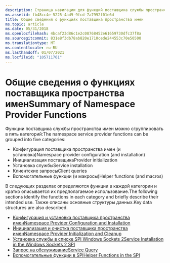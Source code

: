 ```yaml
---
description: Страница навигации для функций поставщика службы пространства имен Windows Sockets (Winsock) SPI.
ms.assetid: fb48cc4e-5225-4ad9-9fcd-7a7992f01e6d
title: Общие сведения о функциях поставщика пространства имен
ms.topic: article
ms.date: 05/31/2018
ms.openlocfilehash: 4bcaf23d86c1e2c08768452e61659730dfc37f8a
ms.sourcegitcommit: 831e8f3db78ab820e1710cede244553c70e50500
ms.translationtype: MT
ms.contentlocale: ru-RU
ms.lasthandoff: 01/07/2021
ms.locfileid: "105711761"
---
```

# <a name="summary-of-namespace-provider-functions"></a><span data-ttu-id="5706e-103">Общие сведения о функциях поставщика пространства имен</span><span class="sxs-lookup"><span data-stu-id="5706e-103">Summary of Namespace Provider Functions</span></span>

<span data-ttu-id="5706e-104">Функции поставщика службы пространства имен можно сгруппировать в пять категорий:</span><span class="sxs-lookup"><span data-stu-id="5706e-104">The namespace service provider functions can be grouped into five categories:</span></span>

-   <span data-ttu-id="5706e-105">Конфигурация поставщика пространства имен (и установка)</span><span class="sxs-lookup"><span data-stu-id="5706e-105">Namespace provider configuration (and installation)</span></span>
-   <span data-ttu-id="5706e-106">Инициализация поставщика</span><span class="sxs-lookup"><span data-stu-id="5706e-106">Provider initialization</span></span>
-   <span data-ttu-id="5706e-107">Установка службы</span><span class="sxs-lookup"><span data-stu-id="5706e-107">Service installation</span></span>
-   <span data-ttu-id="5706e-108">Клиентские запросы</span><span class="sxs-lookup"><span data-stu-id="5706e-108">Client queries</span></span>
-   <span data-ttu-id="5706e-109">Вспомогательные функции (и макросы)</span><span class="sxs-lookup"><span data-stu-id="5706e-109">Helper functions (and macros)</span></span>

<span data-ttu-id="5706e-110">В следующих разделах определяются функции в каждой категории и кратко описывается их предполагаемое использование.</span><span class="sxs-lookup"><span data-stu-id="5706e-110">The following sections identify the functions in each category and briefly describe their intended use.</span></span> <span data-ttu-id="5706e-111">Также описаны основные структуры данных.</span><span class="sxs-lookup"><span data-stu-id="5706e-111">Key data structures are also described.</span></span>

-   [<span data-ttu-id="5706e-112">Конфигурация и установка поставщика пространства имен</span><span class="sxs-lookup"><span data-stu-id="5706e-112">Namespace Provider Configuration and Installation</span></span>](name-space-provider-configuration-and-installation-2.md)
-   [<span data-ttu-id="5706e-113">Инициализация и очистка поставщика пространства имен</span><span class="sxs-lookup"><span data-stu-id="5706e-113">Namespace Provider Initialization and Cleanup</span></span>](name-space-provider-initialization-and-cleanup-2.md)
-   [<span data-ttu-id="5706e-114">Установка службы в списке SPI Windows Sockets 2</span><span class="sxs-lookup"><span data-stu-id="5706e-114">Service Installation in the Windows Sockets 2 SPI</span></span>](service-installation-in-the-windows-sockets-2-spi-2.md)
-   [<span data-ttu-id="5706e-115">Запрос на обслуживание</span><span class="sxs-lookup"><span data-stu-id="5706e-115">Service Query</span></span>](service-query-2.md)
-   [<span data-ttu-id="5706e-116">Вспомогательные функции в SPI</span><span class="sxs-lookup"><span data-stu-id="5706e-116">Helper Functions in the SPI</span></span>](helper-functions-in-the-spi-2.md)

 

 



